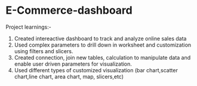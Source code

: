 # E-Commerce-dashboard
Project learnings:-

1. Created intereactive dashboard to track and analyze online sales data
2. Used complex parameters to drill down in worksheet and customization using filters and slicers.
3. Created connection, join new tables, calculation to manipulate data and enable user driven parameters for visualization.
4. Used different types of customized visualization (bar chart,scatter chart,line chart, area chart, map, slicers,etc)
